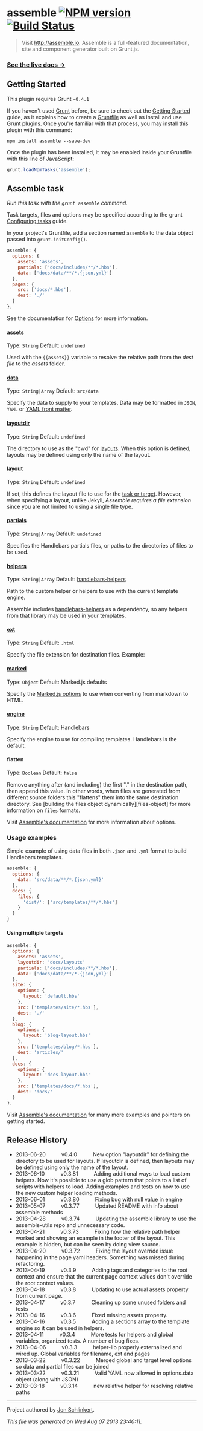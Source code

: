 # assemble [![NPM version](https://badge.fury.io/js/assemble.png)](http://badge.fury.io/js/assemble)  [![Build Status](https://travis-ci.org/assemble/assemble.png?branch=master)](https://travis-ci.org/assemble/assemble)

> Visit http://assemble.io. Assemble is a full-featured documentation, site and component generator built on Grunt.js.

### [See the live docs →](http://assemble.io)

## Getting Started
This plugin requires Grunt `~0.4.1`

If you haven't used [Grunt](http://gruntjs.com/) before, be sure to check out the [Getting Started](http://gruntjs.com/getting-started) guide, as it explains how to create a [Gruntfile](http://gruntjs.com/sample-gruntfile) as well as install and use Grunt plugins. Once you're familiar with that process, you may install this plugin with this command:

```shell
npm install assemble --save-dev
```

Once the plugin has been installed, it may be enabled inside your Gruntfile with this line of JavaScript:

```js
grunt.loadNpmTasks('assemble');
```



## Assemble task
_Run this task with the `grunt assemble` command._

Task targets, files and options may be specified according to the grunt [Configuring tasks](http://gruntjs.com/configuring-tasks) guide.

In your project's Gruntfile, add a section named `assemble` to the data object passed into `grunt.initConfig()`.

```js
assemble: {
  options: {
    assets: 'assets',
    partials: ['docs/includes/**/*.hbs'],
    data: ['docs/data/**/*.{json,yml}']
  },
  pages: {
    src: ['docs/*.hbs'],
    dest: './'
  }
},
```

See the documentation for [Options](http://assemble.io/docs/Options.html) for more information.

#### [assets](http://assemble.io/docs/options-assets.html)
Type: `String`
Default: `undefined`

Used with the `{{assets}}` variable to resolve the relative path from the _dest file_ to the _assets_ folder.

#### [data](http://assemble.io/docs/options-data.html)
Type: `String|Array`
Default: `src/data`

Specify the data to supply to your templates. Data may be formatted in `JSON`, `YAML` or [YAML front matter](http://assemble.io/docs/YAML-front-matter.html).

#### [layoutdir](http://assemble.io/docs/options-layoutdir.html)
Type: `String`
Default: `undefined`

The directory to use as the "cwd" for [layouts](http://assemble.io/docs/options-layout.html). When this option is defined, layouts may be defined using only the name of the layout.

#### [layout](http://assemble.io/docs/options-layout.html)
Type: `String`
Default: `undefined`

If set, this defines the layout file to use for the [task or target][tasks-and-targets]. However, when specifying a layout, unlike Jekyll, _Assemble requires a file extension_ since you are not limited to using a single file type.

[tasks-and-targets]: http://gruntjs.com/configuring-tasks#task-configuration-and-targets

#### [partials](http://assemble.io/docs/options-partials.html)
Type:  `String|Array`
Default: `undefined`

Specifies the Handlebars partials files, or paths to the directories of files to be used.

#### [helpers](http://assemble.io/docs/options-helpers.html)
Type: `String|Array`
Default: [handlebars-helpers](http://github.com/assemble/handlebars-helpers)

Path to the custom helper or helpers to use with the current template engine.

Assemble includes [handlebars-helpers](http://assemble.io/docs/helpers/index.html) as a dependency, so any helpers from that library may be used in your templates.

#### [ext](http://assemble.io/docs/options-ext.html)
Type: `String`
Default: `.html`

Specify the file extension for destination files. Example:

#### [marked](http://assemble.io/docs/options-marked.html)
Type: `Object`
Default: Marked.js defaults

Specify the [Marked.js options](https://github.com/chjj/marked#options-1) to use when converting from markdown to HTML.

#### [engine](http://assemble.io/docs/options-engine.html)
Type: `String`
Default: Handlebars

Specify the engine to use for compiling templates. Handlebars is the default.

#### flatten
Type: `Boolean`
Default: `false`

Remove anything after (and including) the first "." in the destination path, then append this value. In other words, when files are generated from different source folders this "flattens" them into the same destination directory. See [building the files object dynamically][files-object] for more information on `files` formats.


Visit [Assemble's documentation](http://assemble.io) for more information about options.
### Usage examples

Simple example of using data files in both `.json` and `.yml` format to build Handlebars templates.

```javascript
assemble: {
  options: {
    data: 'src/data/**/*.{json,yml}'
  },
  docs: {
    files: {
      'dist/': ['src/templates/**/*.hbs']
    }
  }
}
```

#### Using multiple targets

```js
assemble: {
  options: {
    assets: 'assets',
    layoutdir: 'docs/layouts'
    partials: ['docs/includes/**/*.hbs'],
    data: ['docs/data/**/*.{json,yml}']
  },
  site: {
    options: {
      layout: 'default.hbs'
    },
    src: ['templates/site/*.hbs'],
    dest: './'
  },
  blog: {
    options: {
      layout: 'blog-layout.hbs'
    },
    src: ['templates/blog/*.hbs'],
    dest: 'articles/'
  },
  docs: {
    options: {
      layout: 'docs-layout.hbs'
    },
    src: ['templates/docs/*.hbs'],
    dest: 'docs/'
  }
},
```

Visit [Assemble's documentation](http://assemble.io) for many more examples and pointers on getting started.

## Release History

 * 2013-06-20   v0.4.0   New option "layoutdir" for defining the directory to be used for layouts. If layoutdir is defined, then layouts may be defined using only the name of the layout.
 * 2013-06-10   v0.3.81   Adding additional ways to load custom helpers. Now it's possible to use a glob pattern that points to a list of scripts with helpers to load. Adding examples and tests on how to use the new custom helper loading methods.
 * 2013-06-01   v0.3.80   Fixing bug with null value in engine
 * 2013-05-07   v0.3.77   Updated README with info about assemble methods
 * 2013-04-28   v0.3.74   Updating the assemble library to use the assemble-utils repo and unnecessary code.
 * 2013-04-21   v0.3.73   Fixing how the relative path helper worked and showing an example in the footer of the layout. This example is hidden, but can be seen by doing view source.
 * 2013-04-20   v0.3.72   Fixing the layout override issue happening in the page yaml headers. Something was missed during refactoring.
 * 2013-04-19   v0.3.9   Adding tags and categories to the root context and ensure that the current page context values don't override the root context values.
 * 2013-04-18   v0.3.8   Updating to use actual assets property from current page.
 * 2013-04-17   v0.3.7   Cleaning up some unused folders and tests
 * 2013-04-16   v0.3.6   Fixed missing assets property.
 * 2013-04-16   v0.3.5   Adding a sections array to the template engine so it can be used in helpers.
 * 2013-04-11   v0.3.4   More tests for helpers and global variables, organized tests. A number of bug fixes.
 * 2013-04-06   v0.3.3   helper-lib properly externalized and wired up. Global variables for filename, ext and pages
 * 2013-03-22   v0.3.22   Merged global and target level options so data and partial files can be joined
 * 2013-03-22   v0.3.21   Valid YAML now allowed in options.data object (along with JSON)
 * 2013-03-18   v0.3.14   new relative helper for resolving relative paths

***

Project authored by [Jon Schlinkert](https://github.com/jonschlinkert/).

_This file was generated on Wed Aug 07 2013 23:40:11._
